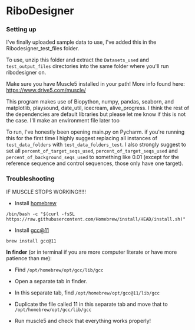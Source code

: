 # RiboDesigner

### Setting up

I've finally uploaded sample data to use, I've added this in the Ribodesigner_test_files folder.

To use, unzip this folder and extract the ``Datasets_used`` and ``test_output_files`` directories into the same folder 
where you'll run ribodesigner on.

Make sure you have Muscle5 installed in your path! More info found here: https://www.drive5.com/muscle/

This program makes use of Biopython, numpy, pandas, seaborn, and matplotlib, playsound, date_util, icecream, alive_progress. I think the rest of the dependencies are
default libraries but please let me know if this is not the case. I'll make an environment file later too

To run, I've honestly been opening main.py on Pycharm. if you're running this for the first time I highly suggest
replacing all instances of ``test_data_folders`` with ``test_data_folders_test``. I also strongly suggest to set all 
``percent_of_target_seqs_used``, ``percent_of_target_seqs_used`` and ``percent_of_background_seqs_used`` to something 
like 0.01 (except for the reference sequence and control sequences, those only have one target).

### Troubleshooting

IF MUSCLE STOPS WORKING!!!!!

- Install [homebrew]( https://brew.sh/) 

``/bin/bash -c "$(curl -fsSL https://raw.githubusercontent.com/Homebrew/install/HEAD/install.sh)"``  

- Install [gcc@11](https://gcc.gnu.org/) 

``brew install gcc@11``  

**In finder** (or in terminal if you are more computer literate or have more patience than me):  
- Find ``/opt/homebrew/opt/gcc/lib/gcc``  
- Open a separate tab in finder.  
- In this separate tab, find ``/opt/homebrew/opt/gcc@11/lib/gcc``  
- Duplicate the file called 11 in this separate tab and move that to ``/opt/homebrew/opt/gcc/lib/gcc``  

- Run muscle5 and check that everything works properly!